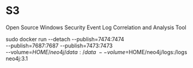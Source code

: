 # S3
Open Source Windows Security Event Log Correlation and Analysis Tool

sudo docker run --detach --publish=7474:7474 \
--publish=7687:7687 --publish=7473:7473 \
--volume=$HOME/neo4j/data:/data \
--volume=$HOME/neo4j/logs:/logs neo4j:3.1
